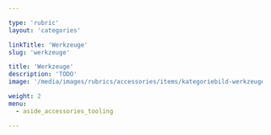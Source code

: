 ```yaml
---

type: 'rubric'
layout: 'categories'

linkTitle: 'Werkzeuge'
slug: 'werkzeuge'

title: 'Werkzeuge'
description: 'TODO'
image: '/media/images/rubrics/accessories/items/kategoriebild-werkzeuge.jpg'

weight: 2
menu:
  - aside_accessories_tooling

---
```

